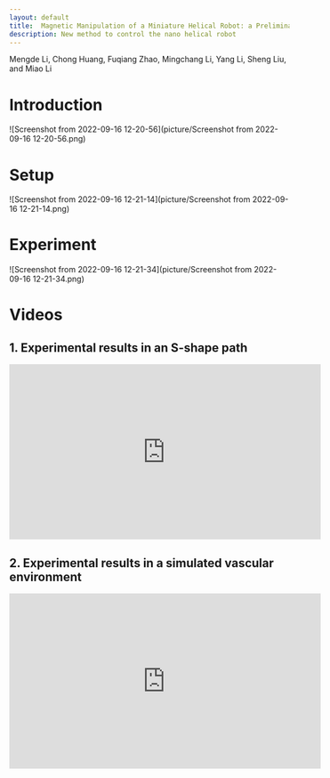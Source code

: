 ```yaml
---
layout: default
title:  Magnetic Manipulation of a Miniature Helical Robot: a Preliminary Experiment
description: New method to control the nano helical robot
---
```




Mengde Li, Chong Huang, Fuqiang Zhao, Mingchang Li, Yang Li, Sheng Liu, and Miao Li





# Introduction

![Screenshot from 2022-09-16 12-20-56](picture/Screenshot from 2022-09-16 12-20-56.png)







# Setup

![Screenshot from 2022-09-16 12-21-14](picture/Screenshot from 2022-09-16 12-21-14.png)









# Experiment

![Screenshot from 2022-09-16 12-21-34](picture/Screenshot from 2022-09-16 12-21-34.png)











# Videos

## 1. Experimental results in an S-shape path

<iframe width="560" height="315" src="https://www.youtube.com/embed/RnPYRRipUUA" title="YouTube video player" frameborder="0" allow="accelerometer; autoplay; clipboard-write; encrypted-media; gyroscope; picture-in-picture" allowfullscreen></iframe>





## 2. Experimental results in a simulated vascular environment

<iframe width="560" height="315" src="https://www.youtube.com/embed/GuADwI8vneA" title="YouTube video player" frameborder="0" allow="accelerometer; autoplay; clipboard-write; encrypted-media; gyroscope; picture-in-picture" allowfullscreen></iframe>

